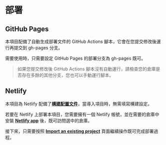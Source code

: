 # 部署

## GitHub Pages

本項目配備了自動生成部署文件的 GitHub Actions 腳本，它會在您提交修改後運行再提交到 gh-pages 分支。

需要使用時，只需要設定 GitHub Pages 的部署分支為 gh-pages 既可。

> 如果您提交修改後 GitHub Actions 腳本沒有自動運行，請檢查您的倉庫是否存在多餘的其他分支，您也可以手動運行腳本。

## Netlify

本項目為 Netlify 配備了[**構建配置文件**](https://github.com/importantimport/urara/blob/main/netlify.toml)，當導入項目時，無需填寫構建設定。

若要在 Netlify 上部署本項目，您需要擁有一個 Netlify 帳號，並在需要的倉庫中安裝 [**Netlify app**](https://github.com/apps/netlify/installations/new) 後，既可訪問選中的倉庫。

接下來，只需要按照 [**Import an existing project**](https://app.netlify.com/start) 頁面繼續操作既可完成部署過程。
